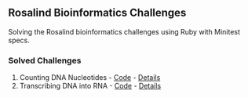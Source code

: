 ## Rosalind Bioinformatics Challenges

Solving the Rosalind bioinformatics challenges using Ruby with Minitest specs.

### Solved Challenges

1. Counting DNA Nucleotides - [Code](https://github.com/stungeye/Rosalind-Ruby/tree/master/Counting%20DNA%20Nucleotides) - [Details](http://rosalind.info/problems/dna/)
2. Transcribing DNA into RNA - [Code](https://github.com/stungeye/Rosalind-Ruby/tree/master/Transcribing%20DNA%20into%20RNA) - [Details](http://rosalind.info/problems/rna/)